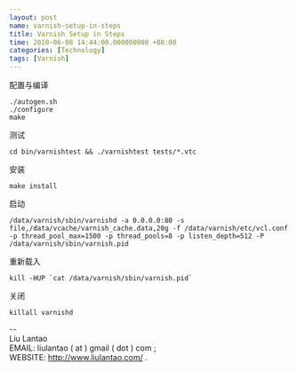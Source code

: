 ```yaml
---
layout: post
name: varnish-setup-in-steps
title: Varnish Setup in Steps
time: 2010-06-08 14:44:00.000000000 +08:00
categories: [Technology]
tags: [Varnish]
---
```

配置与编译

    ./autogen.sh
    ./configure
    make

测试

    cd bin/varnishtest && ./varnishtest tests/*.vtc


安装

    make install

启动

    /data/varnish/sbin/varnishd -a 0.0.0.0:80 -s file,/data/vcache/varnish_cache.data,20g -f /data/varnish/etc/vcl.conf -p thread_pool_max=1500 -p thread_pools=8 -p listen_depth=512 -P /data/varnish/sbin/varnish.pid

重新载入

    kill -HUP `cat /data/varnish/sbin/varnish.pid`

关闭

    killall varnishd

-- <br>Liu Lantao<br>EMAIL: liulantao ( at ) gmail ( dot ) com ; <br>WEBSITE: <a href="http://www.liulantao.com/">http://www.liulantao.com/</a> .<br>  <div class="blogger-post-footer"><img width='1' height='1' src='https://blogger.googleusercontent.com/tracker/31667564-2499494717203567834?l=sandshoots.blogspot.com' alt='' /></div>
